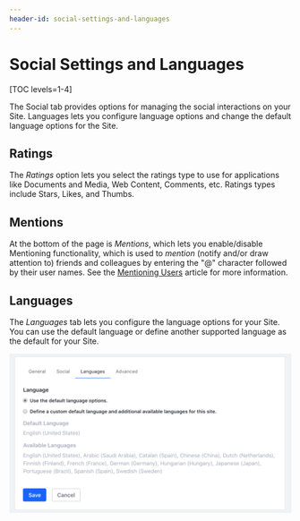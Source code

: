 ```yaml
---
header-id: social-settings-and-languages
---
```


# Social Settings and Languages

[TOC levels=1-4]

The Social tab provides options for managing the social interactions on your
Site. Languages lets you configure language options and change the default
language options for the Site.

## Ratings

The *Ratings* option lets you select the ratings type to use for applications
like Documents and Media, Web Content, Comments, etc. Ratings types include
Stars, Likes, and Thumbs. 

## Mentions

At the bottom of the page is *Mentions*, which lets you enable/disable
Mentioning functionality, which is used to *mention* (notify and/or draw
attention to) friends and colleagues by entering the "@" character followed by
their user names. See the 
[Mentioning Users](/docs/7-1/user/-/knowledge_base/u/mentioning-users) article for more
information.

## Languages

The *Languages* tab lets you configure the language options for your Site. You
can use the default language or define another supported language as the default
for your Site. 

![Figure 1: Setting up Google Analytics for your Site is very easy: sign up for Google Analytics, receive an ID, and then enter it into the Google Analytics ID field.](../../../../images/site-language.png)
